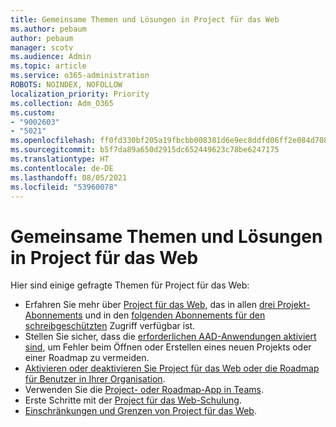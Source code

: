 ```yaml
---
title: Gemeinsame Themen und Lösungen in Project für das Web
ms.author: pebaum
author: pebaum
manager: scotv
ms.audience: Admin
ms.topic: article
ms.service: o365-administration
ROBOTS: NOINDEX, NOFOLLOW
localization_priority: Priority
ms.collection: Adm_O365
ms.custom:
- "9002603"
- "5021"
ms.openlocfilehash: ff0fd330bf205a19fbcbb008381d6e9ec8ddfd06ff2e084d708cffac9f16f079
ms.sourcegitcommit: b5f7da89a650d2915dc652449623c78be6247175
ms.translationtype: HT
ms.contentlocale: de-DE
ms.lasthandoff: 08/05/2021
ms.locfileid: "53960078"
---
```

# <a name="project-for-the-web-common-issues-and-resolutions"></a>Gemeinsame Themen und Lösungen in Project für das Web

Hier sind einige gefragte Themen für Project für das Web:

- Erfahren Sie mehr über [Project für das Web](https://support.microsoft.com/office/what-is-project-for-the-web-c19b2421-3c9d-4037-97c6-f66b6e1d2eb5), das in allen [drei Projekt-Abonnements](https://products.office.com/project/compare-microsoft-project-management-software) und in den [folgenden Abonnements für den schreibgeschützten](https://docs.microsoft.com/project-for-the-web/office-365-user-view-access-to-project-and-roadmap) Zugriff verfügbar ist.
- Stellen Sie sicher, dass die [erforderlichen AAD-Anwendungen aktiviert sind](https://techcommunity.microsoft.com/t5/project-support-blog/roadmap-have-you-disabled-some-necessary-services/ba-p/815067), um Fehler beim Öffnen oder Erstellen eines neuen Projekts oder einer Roadmap zu vermeiden.
- [Aktivieren oder deaktivieren Sie Project für das Web oder die Roadmap für Benutzer in Ihrer Organisation](https://docs.microsoft.com/project-for-the-web/turn-project-for-the-web-off).
- Verwenden Sie die [Project- oder Roadmap-App in Teams](https://support.microsoft.com/office/2dc584e6-2f6c-4e2d-9008-0b3f6845eb52).
- Erste Schritte mit der [Project für das Web-Schulung](https://support.office.com/article/50bf3e29-0f0d-4b7a-9d2c-7c78389b67ad).
- [Einschränkungen und Grenzen von Project für das Web](https://docs.microsoft.com/project-for-the-web/project-for-the-web-limits-and-boundaries).
